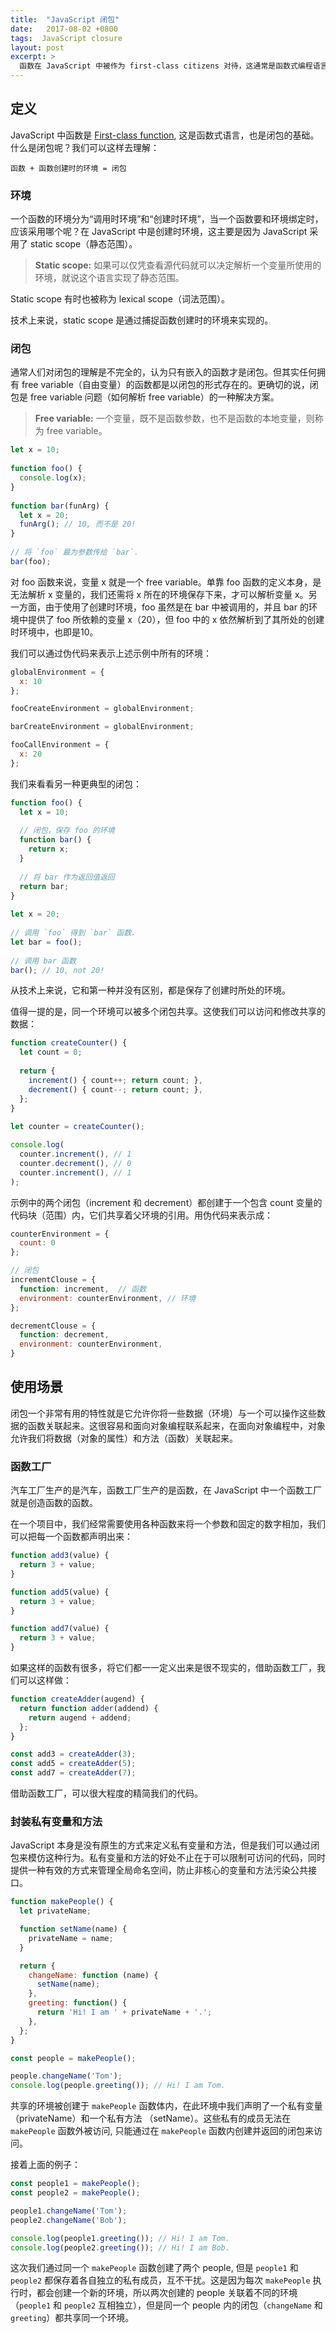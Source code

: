```yaml
---
title:  "JavaScript 闭包"
date:   2017-08-02 +0800
tags:  JavaScript closure
layout: post
excerpt: >
  函数在 JavaScript 中被作为 first-class citizens 对待，这通常是函数式编程语言的基础。闭包作为在函数式编程语言中经常使用的技术，也成为了 JavaScript 中不可或缺的强大工具。
---
```


## 定义
JavaScript 中函数是 [First-class function](https://en.wikipedia.org/wiki/First-class_function), 这是函数式语言，也是闭包的基础。什么是闭包呢？我们可以这样去理解：

```
函数 + 函数创建时的环境 = 闭包
```

### 环境
一个函数的环境分为“调用时环境”和“创建时环境”，当一个函数要和环境绑定时，应该采用哪个呢？在 JavaScript 中是创建时环境，这主要是因为 JavaScript 采用了 static scope（静态范围）。

> **Static scope:** 如果可以仅凭查看源代码就可以决定解析一个变量所使用的环境，就说这个语言实现了静态范围。

Static scope 有时也被称为 lexical scope（词法范围）。

技术上来说，static scope 是通过捕捉函数创建时的环境来实现的。

### 闭包
通常人们对闭包的理解是不完全的，认为只有嵌入的函数才是闭包。但其实任何拥有 free variable（自由变量）的函数都是以闭包的形式存在的。更确切的说，闭包是 free variable 问题（如何解析 free variable）的一种解决方案。

> **Free variable:** 一个变量，既不是函数参数，也不是函数的本地变量，则称为 free variable。

```js
let x = 10;
 
function foo() {
  console.log(x);
}
 
function bar(funArg) {
  let x = 20;
  funArg(); // 10, 而不是 20!
}
 
// 将 `foo` 最为参数传给 `bar`.
bar(foo);
```

对 foo 函数来说，变量 x 就是一个 free variable。单靠 foo 函数的定义本身，是无法解析 x 变量的，我们还需将 x 所在的环境保存下来，才可以解析变量 x。另一方面，由于使用了创建时环境，foo 虽然是在 bar 中被调用的，并且 bar 的环境中提供了 foo 所依赖的变量 x（20），但 foo 中的 x 依然解析到了其所处的创建时环境中，也即是10。

我们可以通过伪代码来表示上述示例中所有的环境：

```js
globalEnvironment = {
  x: 10
};

fooCreateEnvironment = globalEnvironment;

barCreateEnvironment = globalEnvironment;

fooCallEnvironment = {
  x: 20
};
```

我们来看看另一种更典型的闭包：
```js
function foo() {
  let x = 10;
   
  // 闭包，保存 foo 的环境
  function bar() {
    return x;
  }
 
  // 将 bar 作为返回值返回
  return bar;
}
 
let x = 20;
 
// 调用 `foo` 得到 `bar` 函数.
let bar = foo();
 
// 调用 bar 函数
bar(); // 10, not 20!
```

从技术上来说，它和第一种并没有区别，都是保存了创建时所处的环境。

值得一提的是，同一个环境可以被多个闭包共享。这使我们可以访问和修改共享的数据：

```js
function createCounter() {
  let count = 0;
 
  return {
    increment() { count++; return count; },
    decrement() { count--; return count; },
  };
}
 
let counter = createCounter();

console.log(
  counter.increment(), // 1
  counter.decrement(), // 0
  counter.increment(), // 1
);
```

示例中的两个闭包（increment 和 decrement）都创建于一个包含 count 变量的代码块（范围）内，它们共享着父环境的引用。用伪代码来表示成：

```js
counterEnvironment = {
  count: 0
};

// 闭包
incrementClouse = {
  function: increment,  // 函数
  environment: counterEnvironment, // 环境
};

decrementClouse = {
  function: decrement,
  environment: counterEnvironment,
}
```

## 使用场景
闭包一个非常有用的特性就是它允许你将一些数据（环境）与一个可以操作这些数据的函数关联起来。这很容易和面向对象编程联系起来，在面向对象编程中，对象允许我们将数据（对象的属性）和方法（函数）关联起来。

### 函数工厂
汽车工厂生产的是汽车，函数工厂生产的是函数，在 JavaScript 中一个函数工厂就是创造函数的函数。

在一个项目中，我们经常需要使用各种函数来将一个参数和固定的数字相加，我们可以把每一个函数都声明出来：

```js
function add3(value) {
  return 3 + value;
}

function add5(value) {
  return 3 + value;
}

function add7(value) {
  return 3 + value;
}
```

如果这样的函数有很多，将它们都一一定义出来是很不现实的，借助函数工厂，我们可以这样做：

```js
function createAdder(augend) {
  return function adder(addend) {
    return augend + addend;
  };
}

const add3 = createAdder(3);
const add5 = createAdder(5);
const add7 = createAdder(7);
```

借助函数工厂，可以很大程度的精简我们的代码。

### 封装私有变量和方法
JavaScript 本身是没有原生的方式来定义私有变量和方法，但是我们可以通过闭包来模仿这种行为。私有变量和方法的好处不止在于可以限制可访问的代码，同时提供一种有效的方式来管理全局命名空间，防止非核心的变量和方法污染公共接口。

```js
function makePeople() {
  let privateName;

  function setName(name) {
    privateName = name;
  }

  return {
    changeName: function (name) {
      setName(name);
    },
    greeting: function() {
      return 'Hi! I am ' + privateName + '.';
    },
  };   
}

const people = makePeople();

people.changeName('Tom');
console.log(people.greeting()); // Hi! I am Tom.
```

共享的环境被创建于 `makePeople` 函数体内，在此环境中我们声明了一个私有变量（privateName）和一个私有方法 （setName）。这些私有的成员无法在 `makePeople` 函数外被访问, 只能通过在 `makePeople` 函数内创建并返回的闭包来访问。

接着上面的例子：

```js
const people1 = makePeople();
const people2 = makePeople();

people1.changeName('Tom');
people2.changeName('Bob');

console.log(people1.greeting()); // Hi! I am Tom.
console.log(people2.greeting()); // Hi! I am Bob.
```

这次我们通过同一个 `makePeople` 函数创建了两个 people, 但是 `people1` 和 `people2` 都保存着各自独立的私有成员，互不干扰。这是因为每次 `makePeople` 执行时，都会创建一个新的环境，所以两次创建的 people 关联着不同的环境（`people1` 和 `people2` 互相独立），但是同一个 people 内的闭包（`changeName` 和 `greeting`）都共享同一个环境。
